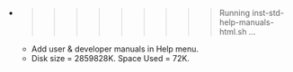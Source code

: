 * >>>>>>>>> Running inst-std-help-manuals-html.sh ...
  * Add user & developer manuals in Help menu.
  * Disk size = 2859828K. Space Used = 72K.
